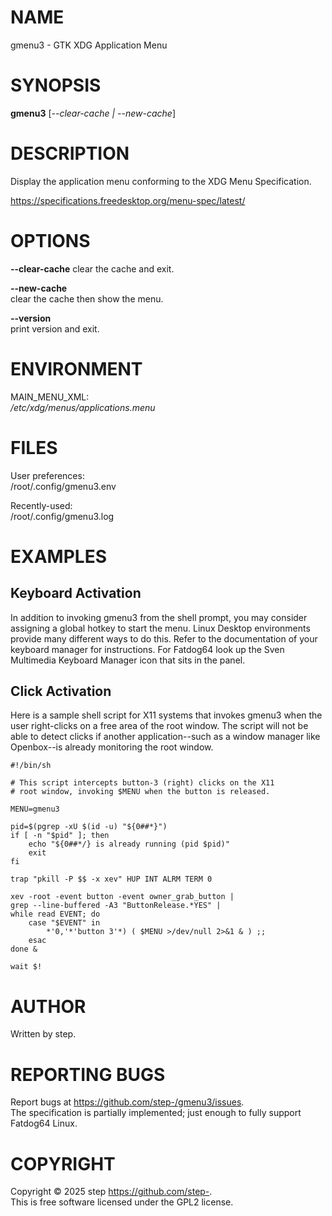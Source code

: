 # NAME

gmenu3 - GTK XDG Application Menu

# SYNOPSIS

**gmenu3** \[*--clear-cache | --new-cache*\]

# DESCRIPTION

Display the application menu conforming to the XDG Menu Specification.

<https://specifications.freedesktop.org/menu-spec/latest/>

# OPTIONS

**--clear-cache** clear the cache and exit.

**--new-cache**  
clear the cache then show the menu.

**--version**  
print version and exit.

# ENVIRONMENT

MAIN_MENU_XML:  
*/etc/xdg/menus/applications.menu*

# FILES

User preferences:  
/root/.config/gmenu3.env

Recently-used:  
/root/.config/gmenu3.log

# EXAMPLES

## Keyboard Activation

In addition to invoking gmenu3 from the shell prompt, you may consider
assigning a global hotkey to start the menu. Linux Desktop environments
provide many different ways to do this. Refer to the documentation of
your keyboard manager for instructions. For Fatdog64 look up the Sven
Multimedia Keyboard Manager icon that sits in the panel.

## Click Activation

Here is a sample shell script for X11 systems that invokes gmenu3 when
the user right-clicks on a free area of the root window. The script will
not be able to detect clicks if another application--such as a window
manager like Openbox--is already monitoring the root window.

    #!/bin/sh

    # This script intercepts button-3 (right) clicks on the X11
    # root window, invoking $MENU when the button is released.

    MENU=gmenu3

    pid=$(pgrep -xU $(id -u) "${0##*}")
    if [ -n "$pid" ]; then
    	echo "${0##*/} is already running (pid $pid)"
    	exit
    fi

    trap "pkill -P $$ -x xev" HUP INT ALRM TERM 0

    xev -root -event button -event owner_grab_button |
    grep --line-buffered -A3 "ButtonRelease.*YES" |
    while read EVENT; do
    	case "$EVENT" in
    		*'0,'*'button 3'*) ( $MENU >/dev/null 2>&1 & ) ;;
    	esac
    done &

    wait $!

# AUTHOR

Written by step.

# REPORTING BUGS

Report bugs at <https://github.com/step-/gmenu3/issues>.  
The specification is partially implemented; just enough to fully support
Fatdog64 Linux.

# COPYRIGHT

Copyright © 2025 step <https://github.com/step->.  
This is free software licensed under the GPL2 license.
